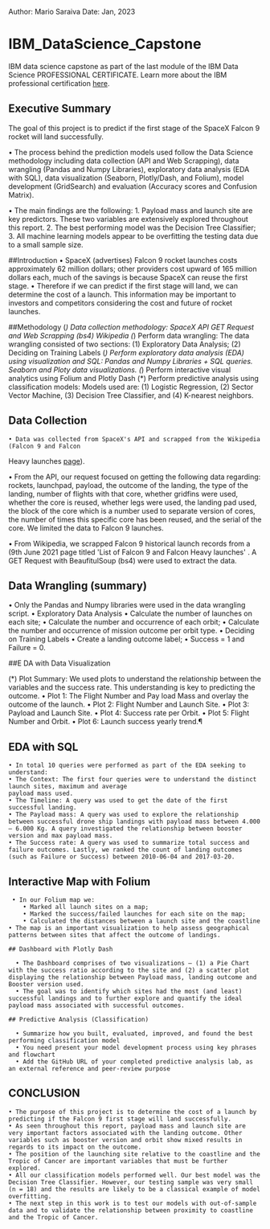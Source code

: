 Author: Mario Saraiva
Date: Jan, 2023

# IBM_DataScience_Capstone
IBM data science capstone as part of the last module of the  IBM Data Science PROFESSIONAL CERTIFICATE.
Learn more about the IBM professional certification [here](https://www.coursera.org/professional-certificates/ibm-data-science).


## Executive Summary
The goal of this project is to predict if the first stage of the SpaceX Falcon 9 rocket will
land successfully.

  • The process behind the prediction models used follow the Data Science methodology
  including data collection (API and Web Scrapping), data wrangling (Pandas and Numpy
  Libraries), exploratory data analysis (EDA with SQL), data visualization (Seaborn,
  Plotly/Dash, and Folium), model development (GridSearch) and evaluation (Accuracy
  scores and Confusion Matrix).

  • The main findings are the following:
    1. Payload mass and launch site are key predictors. These two variables are extensively explored
    throughout this report.
    2. The best performing model was the Decision Tree Classifier;
    3. All machine learning models appear to be overfitting the testing data due to a small sample size.
    
 ##Introduction
  • SpaceX (advertises) Falcon 9 rocket launches costs approximately 62 million dollars;
  other providers cost upward of 165 million dollars each, much of the savings is
  because SpaceX can reuse the first stage.
  • Therefore if we can predict if the first stage will land, we can determine the cost
  of a launch. This information may be important to investors and competitors
  considering the cost and future of rocket launches.
  
  ##Methodology
  (*) Data collection methodology: SpaceX API GET Request and Web Scrapping (bs4) Wikipedia
  (*) Perform data wrangling: The data wrangling consisted of two sections: (1) Exploratory Data Analysis; (2) Deciding on Training Labels
  (*) Perform exploratory data analysis (EDA) using visualization and SQL: Pandas and Numpy Libraries + SQL queries. Seaborn and Ploty data visualizations.
  (*) Perform interactive visual analytics using Folium and Plotly Dash
  (*) Perform predictive analysis using classification models: Models used are: 
    (1) Logistic Regression, 
    (2) Sector Vector Machine, 
    (3) Decision Tree Classifier, and 
    (4) K-nearest neighbors.

  ## Data Collection
  
    • Data was collected from SpaceX's API and scrapped from the Wikipedia (Falcon 9 and Falcon
  Heavy launches [page]((https://en.wikipedia.org/wiki/List_of_Falcon_9_and_Falcon_Heavy_launches))).
  
  • From the API, our request focused on getting the following data regarding: rockets,
  launchpad, payload, the outcome of the landing, the type of the landing, number of flights with
  that core, whether gridfins were used, whether the core is reused, whether legs were used, the
  landing pad used, the block of the core which is a number used to separate version of cores, the
  number of times this specific core has been reused, and the serial of the core. We limited the
  data to Falcon 9 launches.
  
  • From Wikipedia, we scrapped Falcon 9 historical launch records from a (9th June 2021
  page titled 'List of Falcon 9 and Falcon Heavy launches' . A GET Request with BeaufitulSoup (bs4)
  were used to extract the data.
  
  ## Data Wrangling (summary)
  
  • Only the Pandas and Numpy libraries were used in the data wrangling script.
  • Exploratory Data Analysis
    • Calculate the number of launches on each site;
    • Calculate the number and occurrence of each orbit;
    • Calculate the number and occurrence of mission outcome per orbit type.
  • Deciding on Training Labels
    • Create a landing outcome label;
    • Success = 1 and Failure = 0.
   
   ##E DA with Data Visualization
   
   (*) Plot Summary: We used plots to understand the relationship between the variables and the success rate. This understanding is key to predicting the outcome.
      • Plot 1: The Flight Number and Pay load Mass and overlay the outcome of the launch.
      • Plot 2: Flight Number and Launch Site. • Plot 3: Payload and Launch Site.
      • Plot 4: Success rate per Orbit.
      • Plot 5: Flight Number and Orbit.
      • Plot 6: Launch success yearly trend.¶
      
   ## EDA with SQL
    • In total 10 queries were performed as part of the EDA seeking to understand:
    • The Context: The first four queries were to understand the distinct launch sites, maximum and average
    payload mass used.
    • The Timeline: A query was used to get the date of the first successful landing.
    • The Payload mass: A query was used to explore the relationship between successful drone ship landings with payload mass between 4.000 – 6.000 Kg. A query investigated the relationship between booster version and max payload mass.
    • The Success rate: A query was used to summarize total success and failure outcomes. Lastly, we ranked the count of landing outcomes (such as Failure or Success) between 2010-06-04 and 2017-03-20.
    
   ## Interactive Map with Folium
     • In our Folium map we:
        • Marked all launch sites on a map;
        • Marked the success/failed launches for each site on the map;
        • Calculated the distances between a launch site and the coastline
    • The map is an important visualization to help assess geographical patterns between sites that affect the outcome of landings.
    
    ## Dashboard with Plotly Dash
    
      • The Dashboard comprises of two visualizations – (1) a Pie Chart with the success ratio according to the site and (2) a scatter plot   displaying the relationship between Payload mass, landing outcome and Booster version used.
      • The goal was to identify which sites had the most (and least) successful landings and to further explore and quantify the ideal payload mass associated with successful outcomes.
    
    ## Predictive Analysis (Classification)
    
      • Summarize how you built, evaluated, improved, and found the best performing classification model
      • You need present your model development process using key phrases and flowchart
      • Add the GitHub URL of your completed predictive analysis lab, as an external reference and peer-review purpose
      
   ## CONCLUSION
   
    • The purpose of this project is to determine the cost of a launch by predicting if the Falcon 9 first stage will land successfully.
    • As seen throughout this report, payload mass and launch site are very important factors associated with the landing outcome. Other variables such as booster version and orbit show mixed results in regards to its impact on the outcome.
    • The position of the launching site relative to the coastline and the Tropic of Cancer are important variables that must be further explored.
    • All our classification models performed well. Our best model was the Decision Tree Classifier. However, our testing sample was very small (n = 18) and the results are likely to be a classical example of model overfitting.
    • The next step in this work is to test our models with out-of-sample data and to validate the relationship between proximity to coastline and the Tropic of Cancer.

